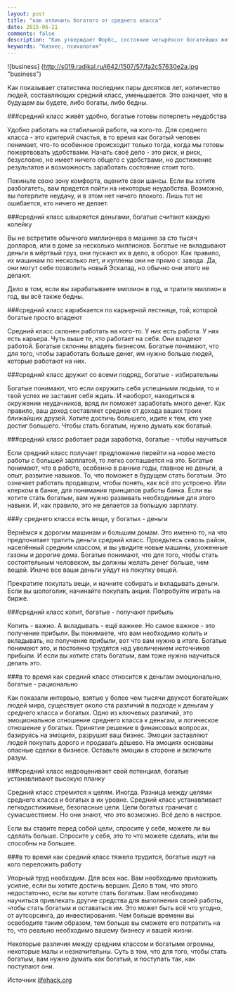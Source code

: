```yaml
---
layout: post
title: "﻿﻿как отличить богатого от среднего класса"
date: 2015-06-21
comments: false
description: "Как утверждает Форбс, состояние четырёхсот богатейших жителей США превышает совокупное состояние остальных ста пятидесяти миллионов человек. Кто-то из них беден, а кто-то - средний класс. Может быть вы - средний класс? Вы не бедны, но и не богаты, пока что."
keywords: "бизнес, психология"
---
```


![business] (http://s019.radikal.ru/i642/1507/57/fa2c57630e2a.jpg "business")

Как показывает статистика последних пары десятков лет, количество людей, составляющих средний класс, уменьшается. Это означает, что в будущем вы будете, либо богаты, либо бедны.

###средний класс живёт удобно, богатые готовы потерпеть неудобства

Удобно работать на стабильной работе, на кого-то. Для среднего класса - это критерий счастья, в то время как богатый человек понимает, что-то особенное происходит только тогда, когда мы готовы пожертвовать удобствами. Начать своё дело - это риск, и риск, безусловно, не имеет ничего общего с удобствами, но достижение результатов и возможность заработать состояние стоит того.

Покиньте свою зону комфорта, оцените свои шансы. Если вы хотите разбогатеть, вам придется пойти на некоторые неудобства. Возможно, вы потерпите неудачу, и в этом нет ничего плохого. Лишь тот не ошибается, кто ничего не делает.

###средний класс швыряется деньгами, богатые считают каждую копейку

Вы не встретите обычного миллионера в машине за сто тысяч долларов, или в доме за несколько миллионов. Богатые не вкладывают деньги в мёртвый груз, они пускают их в дело, в оборот. Как правило, их машинам по несколько лет, и куплены они не прямо с завода. Да, они могут себе позволить новый Эскалад, но обычно они этого не делают.

Дело в том, если вы зарабатываете миллион в год, и тратите миллион в год, вы всё также бедны.

###средний класс карабкается по карьерной лестнице, той, которой богатые просто владеют

Средний класс склонен работать на кого-то. У них есть работа. У них есть карьера. Чуть выше те, кто работает на себя. Они владеют работой. Богатые склонны владеть бизнесом. Богатые понимают, что для того, чтобы заработать больше денег, им нужно больше людей, которые работают на них.

###средний класс дружит со всеми подряд, богатые - избирательны

Богатые понимают, что если окружить себя успешными людьми, то и твой успех не заставит себя ждать. И наоборот, находиться в окружении неудачников, вряд ли поможет заработать много денег. Как правило, ваш доход составляет среднее от дохода ваших троих ближайших друзей. Хотите достичь большего, идите к тем, кто уже достиг большего. Чтобы стать богатым, нужно думать как богатый.

###средний класс работает ради заработка, богатые - чтобы научиться

Если средний класс получает предложение перейти на новое место работы с большей зарплатой, то легко соглашается на это. Богатые понимают, что в работе, особенно в ранние годы, главное не деньги, а опыт, развитие навыков. То, что поможет в будущем стать богатым. Это означает работать продавцом, чтобы понять, как всё это устроено. Или клерком в банке, для понимания принципов работы банка. Если вы хотите стать богатым, вам нужно развивать необходимые для этого навыки. И, как правило, это не делается за большую зарплату.

###у среднего класса есть вещи, у богатых - деньги

Вернёмся к дорогим машинам и большим домам. Это именно то, на что предпочитает тратить деньги средний класс. Проедьтесь сквозь район, населённый средним классом, и вы увидите новые машины, ухоженные газоны и дорогие дома. Богатые понимают, что для того, чтобы стать состоятельным человеком, вы должны желать денег больше, чем вещей. Иначе все ваши деньги уйдут на покупку вещей.

Прекратите покупать вещи, и начните собирать и вкладывать деньги. Если вы шопоголик, начинайте покупать акции. Попробуйте играть на бирже.

###средний класс копит, богатые - получают прибыль

Копить - важно. А вкладывать - ещё важнее. Но самое важное - это получение прибыли. Вы понимаете, что вам необходимо копить и вкладывать, но получение прибыли, вот что вам нужно в итоге. Богатые понимают это, и постоянно трудятся над увеличением источников прибыли. И если вы хотите стать богатым, вам тоже нужно научиться делать это.

###в то время как средний класс относится к деньгам эмоционально, богатые - рационально

Как показали интервью, взятые у более чем тысячи двухсот богатейших людей мира, существует около ста различий в подходе к деньгам у среднего класса и богатых. Одно из ключевых различий, это эмоциональное отношение среднего класса к деньгам, и логическое отношение у богатых. Принятие решение в финансовых вопросах, базируясь на эмоциях, разрушит ваш бизнес. Эмоции заставляют людей покупать дорого и продавать дёшево. На эмоциях основаны опасные сделки в бизнесе. Оставьте эмоции в стороне и включите разум.

###средний класс недооценивает свой потенциал, богатые устанавливают высокую планку

Средний класс стремится к целям. Иногда. Разница между целями среднего класса и богатых в их уровне. Средний класс устанавливает легкодостижимые, безопасные цели. Цели богатых граничат с сумасшествием. Но они знают, что это возможно. Всё дело в настрое.

Если вы ставите перед собой цели, спросите у себя, можете ли вы сделать больше. Спросите у себя, это то что можете сделать, или вы способны на большее.

###в то время как средний класс тяжело трудится, богатые ищут на кого переложить работу

Упорный труд необходим. Для всех нас. Вам необходимо приложить усилие, если вы хотите достичь вершин. Дело в том, что этого недостаточно, если вы хотите стать богатым. Вам необходимо научиться привлекать другие средства для выполнения своей работы, чтобы стать богатым и оставаться им. Это может быть всё что угодно, от аутсорсинга, до инвестирования. Чем больше времени вы освободите таким образом, тем больше вы сможете его потратить на то, что реально необходимо вашему бизнесу и вашей жизни.

Некоторые различия между средним классом и богатыми огромны, некоторые малы и незначительны. Суть в том, что для того, чтобы стать богатым, вам нужно думать как богатый, и поступать так, как поступают они.

Источник [lifehack.org](http://www.lifehack.org/articles/money/10-differences-between-middle-class-and-rich-people.html)


